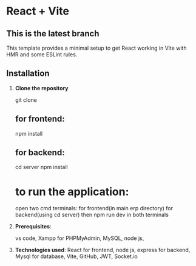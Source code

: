 # React + Vite
## This is the latest branch

This template provides a minimal setup to get React working in Vite with HMR and some ESLint rules.

## Installation

1. **Clone the repository**

   git clone
   
   ## for frontend:
   npm install
   ## for backend:
   cd server
   npm install

   # to run the application:
   open two cmd terminals:
   for frontend(in main erp directory)
   for backend(using cd server)
   then npm run dev in both terminals

3. **Prerequisites**:

   vs code,
   Xampp for PHPMyAdmin,
   MySQL,
   node js,

4. **Technologies used**:
   React for frontend,
   node js, express for backend,
   Mysql for database,
   Vite,
   GitHub,
   JWT,
   Socket.io
   
   
   

